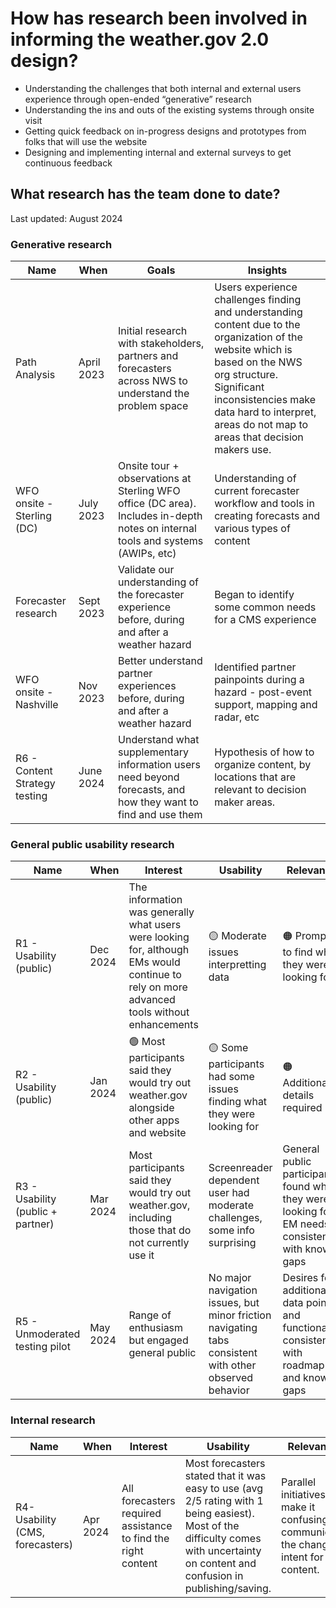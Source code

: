 <h1> How has research been involved in informing the weather.gov 2.0 design? </h1>

* Understanding the challenges that both internal and external users experience through open-ended “generative” research 
* Understanding the ins and outs of the existing systems through onsite visit 
* Getting quick feedback on in-progress designs and prototypes from folks that will use the website
* Designing and implementing internal and external surveys to get continuous feedback 

<h2> What research has the team done to date? </h2>
<p>Last updated: August 2024 </p>

<h3> Generative research </h3>

| Name  | When  | Goals  | Insights  |
| -------- | ------- | -------- | ------- |
| Path Analysis | April 2023 | Initial research with stakeholders, partners and forecasters across NWS to understand the problem space | Users experience challenges finding and understanding content due to the organization of the website which is based on the NWS org structure. Significant inconsistencies make data hard to interpret, areas do not map to areas that decision makers use. |
| WFO onsite - Sterling (DC) | July 2023 | Onsite tour + observations at Sterling WFO office (DC area). Includes in-depth notes on internal tools and systems (AWIPs, etc) | Understanding of current forecaster workflow and tools in creating forecasts and various types of content  |
| Forecaster research | Sept 2023 | Validate our understanding of the forecaster experience before, during and after a weather hazard | Began to identify some common needs for a CMS experience |
| WFO onsite - Nashville | Nov 2023 | Better understand partner experiences before, during and after a weather hazard | Identified partner painpoints during a hazard - post-event support, mapping and radar, etc |
| R6 - Content Strategy testing | June 2024 | Understand what supplementary information users need beyond forecasts, and how they want to find and use them | Hypothesis of how to organize content, by locations that are relevant to decision maker areas.  |


<h3> General public usability research </h3>

| Name  | When  | Interest  | Usability| Relevance| Comprehension| Summary |
| -------- | ------- | -------- | ------- |------- | -------- | -------- |
| R1 - Usability (public) | Dec 2024 | The information was generally what users were looking for, although EMs would continue to rely on more advanced tools without enhancements | 🟡 Moderate issues interpretting data | 🟠 Prompts to find what they were looking for |  -------- |[Deck - Internal Access only](https://docs.google.com/presentation/d/1tbOs4QxaAPvD-RO9-cv8ZJCvBRMWYN3egQxbWi5tGeg/edit?usp=sharing)|
| R2 - Usability (public) | Jan 2024 |  🟢 Most participants said they would try out weather.gov alongside other apps and website | 🟡 Some participants had some issues finding what they were looking for | 🟠 Additional details required | 🟠 Issues interpreting metrics | [Deck - Internal Access only](https://docs.google.com/presentation/d/1fspeYmrbelbo4Gcq6Wb7lR1hdPAXhiO-K_KJUtoQS1I/edit?usp=drive_link)|
| R3 - Usability (public + partner)| Mar 2024 | Most participants said they would try out weather.gov, including those that do not currently use it | Screenreader dependent user had moderate challenges, some info surprising | General public participants found what they were looking for, EM needs consistent with known gaps| Minor issues, most comprehensive issues resolved |[Deck - Internal Access only](https://docs.google.com/presentation/d/1tbOs4QxaAPvD-RO9-cv8ZJCvBRMWYN3egQxbWi5tGeg/edit?usp=sharing)|
| R5 - Unmoderated testing pilot | May 2024 | Range of enthusiasm but engaged general public  | No major navigation issues, but minor friction navigating tabs consistent with other observed behavior | Desires for additional data points and functionality consistent with roadmap and known gaps | No major issues |[Deck - Internal Access only](https://docs.google.com/presentation/d/1tbOs4QxaAPvD-RO9-cv8ZJCvBRMWYN3egQxbWi5tGeg/edit?usp=sharing)|

<h3> Internal research </h3>

| Name  | When  | Interest  | Usability| Relevance| Comprehension|
| -------- | ------- | -------- | ------- |------- | -------- |
| R4- Usability (CMS, forecasters) | Apr 2024 | All forecasters required assistance to find the right content | Most forecasters stated that it was easy to use (avg 2/5 rating with 1 being easiest). Most of the difficulty comes with uncertainty on content and confusion in publishing/saving.  | Parallel initiatives make it confusing to communicate the changed intent for content. | Supports general workflow but does not support recent innovations in workflows |

